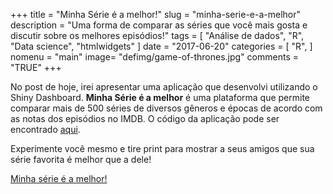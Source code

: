 +++
title = "Minha Série é a melhor!"
slug = "minha-serie-e-a-melhor"
description = "Uma forma de comparar as séries que você mais gosta e discutir sobre os melhores episódios!"
tags = [
    "Análise de dados",
    "R",
    "Data science",
    "htmlwidgets"
]
date = "2017-06-20"
categories = [
    "R",
]
nomenu = "main"
image= "defimg/game-of-thrones.jpg"
comments = "TRUE"
+++

No post de hoje, irei apresentar uma aplicação que desenvolvi utilizando o Shiny Dashboard. **Minha Série é a melhor** é uma plataforma que permite comparar mais de 500 séries de diversos gêneros e épocas de acordo com as notas dos episódios no IMDB. O código da aplicação pode ser encontrado [aqui](https://github.com/gileadekelvin/analise-de-dados-1/tree/master/problema-2/Series).

Experimente você mesmo e tire print para mostrar a seus amigos que sua série favorita é melhor que a dele!

[Minha série é a melhor!](https://gileadekelvin.shinyapps.io/minha_serie_e_a_melhor/)